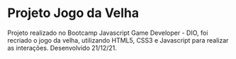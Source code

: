 # Projeto Jogo da Velha
 Projeto realizado no Bootcamp Javascript Game Developer - DIO, foi recriado o jogo da velha, utilizando HTML5, CSS3 e Javascript para realizar as interações. Desenvolvido 21/12/21.
